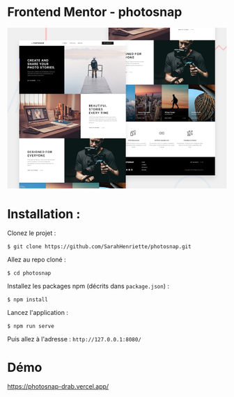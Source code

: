 # Frontend Mentor - photosnap

![Design preview for the myteam website coding challenge](./preview.jpg)

# Installation : 
Clonez le projet :
```
$ git clone https://github.com/SarahHenriette/photosnap.git
```

Allez au repo cloné :
```
$ cd photosnap
```

Installez les packages npm (décrits dans `package.json`) :
```
$ npm install
```

Lancez l'application :
```
$ npm run serve
```

Puis allez à l'adresse : `http://127.0.0.1:8080/`

# Démo 
https://photosnap-drab.vercel.app/
